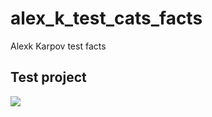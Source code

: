 # alex_k_test_cats_facts

Alexk Karpov test facts

## Test project

<img src="https://github.com/Alex159357/alex_k_test_cats_facts/blob/master/movie.gif?raw=true" />
